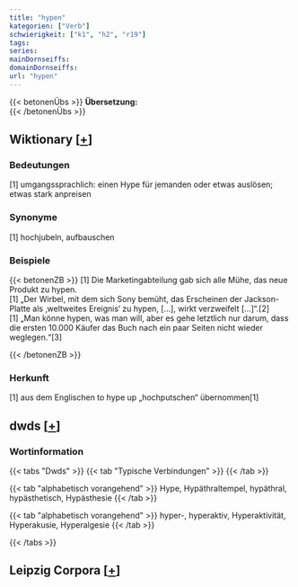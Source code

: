 ```yaml
---
title: "hypen"
kategorien: ["Verb"]
schwierigkeit: ["k1", "h2", "r19"]
tags:
series:
mainDornseiffs:
domainDornseiffs:
url: "hypen"
---
```


{{< betonenÜbs >}}
**Übersetzung:**  
{{< /betonenÜbs >}}

## Wiktionary [[+](https://de.wiktionary.org/wiki/hypen)]

### Bedeutungen
[1] umgangssprachlich: einen Hype für jemanden oder etwas auslösen; etwas stark anpreisen  

### Synonyme
[1] hochjubeln, aufbauschen  

### Beispiele
{{< betonenZB >}}
[1] Die Marketingabteilung gab sich alle Mühe, das neue Produkt zu hypen.  
[1] „Der Wirbel, mit dem sich Sony bemüht, das Erscheinen der Jackson-Platte als ‚weltweites Ereignis‘ zu hypen, […], wirkt verzweifelt […]“.[2]  
[1] „Man könne hypen, was man will, aber es gehe letztlich nur darum, dass die ersten 10.000 Käufer das Buch nach ein paar Seiten nicht wieder weglegen.“[3]  

{{< /betonenZB >}}
### Herkunft
[1] aus dem Englischen to hype up „hochputschen“ übernommen[1]  



## dwds [[+](https://www.dwds.de/wb/hypen)]

### Wortinformation
{{< tabs "Dwds" >}}
{{< tab "Typische Verbindungen" >}}
{{< /tab >}}

{{< tab "alphabetisch vorangehend" >}}
Hype, Hypäthraltempel, hypäthral, hypästhetisch, Hypästhesie
{{< /tab >}}

{{< tab "alphabetisch vorangehend" >}}
hyper-, hyperaktiv, Hyperaktivität, Hyperakusie, Hyperalgesie
{{< /tab >}}

{{< /tabs >}}

## Leipzig Corpora [[+](https://corpora.uni-leipzig.de/en/res?word=hypen&corpusId=deu_newscrawl-public_2018)]

